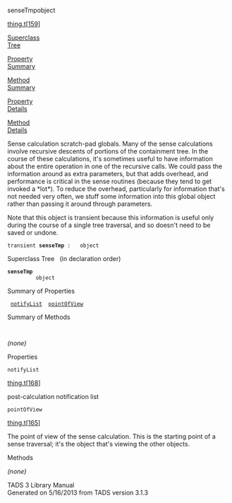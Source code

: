 <span class="title">senseTmp</span><span class="type">object</span>

[thing.t](../file/thing.t.html)\[[159](../source/thing.t.html#159)\]

[Superclass  
Tree](#_SuperClassTree_)

[Property  
Summary](#_PropSummary_)

[Method  
Summary](#_MethodSummary_)

[Property  
Details](#_Properties_)

[Method  
Details](#_Methods_)

<div class="fdesc">

Sense calculation scratch-pad globals. Many of the sense calculations
involve recursive descents of portions of the containment tree. In the
course of these calculations, it's sometimes useful to have information
about the entire operation in one of the recursive calls. We could pass
the information around as extra parameters, but that adds overhead, and
performance is critical in the sense routines (because they tend to get
invoked a \*lot\*). To reduce the overhead, particularly for information
that's not needed very often, we stuff some information into this global
object rather than passing it around through parameters.

Note that this object is transient because this information is useful
only during the course of a single tree traversal, and so doesn't need
to be saved or undone.

`transient `**`senseTmp`**` :   object`

</div>

<span id="_SuperClassTree_"></span>

<div class="mjhd">

<span class="hdln">Superclass Tree</span>   (in declaration order)

</div>

**`senseTmp`**  
`         object`  
<span id="_PropSummary_"></span>

<div class="mjhd">

<span class="hdln">Summary of Properties</span>  

</div>

` `[`notifyList`](#notifyList)`  `[`pointOfView`](#pointOfView)`  `

<span id="_MethodSummary_"></span>

<div class="mjhd">

<span class="hdln">Summary of Methods</span>  

</div>

` `

*(none)* <span id="_Properties_"></span>

<div class="mjhd">

<span class="hdln">Properties</span>  

</div>

<span id="notifyList"></span>

`notifyList`

[thing.t](../file/thing.t.html)\[[168](../source/thing.t.html#168)\]

<div class="desc">

post-calculation notification list

</div>

<span id="pointOfView"></span>

`pointOfView`

[thing.t](../file/thing.t.html)\[[165](../source/thing.t.html#165)\]

<div class="desc">

The point of view of the sense calculation. This is the starting point
of a sense traversal; it's the object that's viewing the other objects.

</div>

<span id="_Methods_"></span>

<div class="mjhd">

<span class="hdln">Methods</span>  

</div>

*(none)*

<div class="ftr">

TADS 3 Library Manual  
Generated on 5/16/2013 from TADS version 3.1.3

</div>
